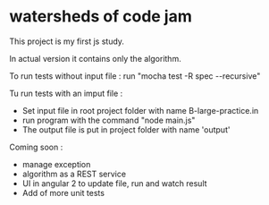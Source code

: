 # watersheds of code jam

This project is my first js study.

In actual version it contains only the algorithm.

To run tests without input file :
run "mocha test -R spec --recursive"

Tu run tests with an imput file :
- Set input file in root project folder with name B-large-practice.in
- run program with the command "node main.js"
- The output file is put in project folder with name 'output'

Coming soon :
- manage exception
- algorithm as a REST service
- UI in angular 2 to update file, run and watch result
- Add of more unit tests

